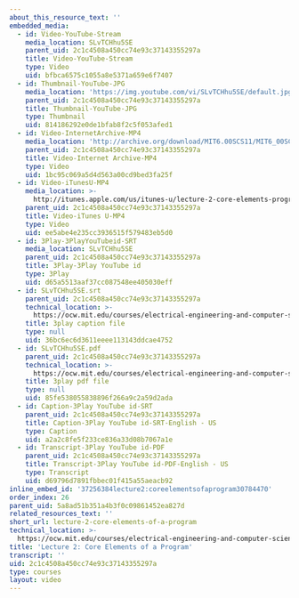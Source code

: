 ```yaml
---
about_this_resource_text: ''
embedded_media:
  - id: Video-YouTube-Stream
    media_location: SLvTCHhu5SE
    parent_uid: 2c1c4508a450cc74e93c37143355297a
    title: Video-YouTube-Stream
    type: Video
    uid: bfbca6575c1055a8e5371a659e6f7407
  - id: Thumbnail-YouTube-JPG
    media_location: 'https://img.youtube.com/vi/SLvTCHhu5SE/default.jpg'
    parent_uid: 2c1c4508a450cc74e93c37143355297a
    title: Thumbnail-YouTube-JPG
    type: Thumbnail
    uid: 814186292e0de1bfab8f2c5f053afed1
  - id: Video-InternetArchive-MP4
    media_location: 'http://archive.org/download/MIT6.00SCS11/MIT6_00SCS11_lec02_300k.mp4'
    parent_uid: 2c1c4508a450cc74e93c37143355297a
    title: Video-Internet Archive-MP4
    type: Video
    uid: 1bc95c069a5d4d563a00cd9bed3fa25f
  - id: Video-iTunesU-MP4
    media_location: >-
      http://itunes.apple.com/us/itunes-u/lecture-2-core-elements-program/id499270153?i=110101057
    parent_uid: 2c1c4508a450cc74e93c37143355297a
    title: Video-iTunes U-MP4
    type: Video
    uid: ee5abe4e235cc3936515f579483eb5d0
  - id: 3Play-3PlayYouTubeid-SRT
    media_location: SLvTCHhu5SE
    parent_uid: 2c1c4508a450cc74e93c37143355297a
    title: 3Play-3Play YouTube id
    type: 3Play
    uid: d65a5513aaf37cc087548ee405030eff
  - id: SLvTCHhu5SE.srt
    parent_uid: 2c1c4508a450cc74e93c37143355297a
    technical_location: >-
      https://ocw.mit.edu/courses/electrical-engineering-and-computer-science/6-00sc-introduction-to-computer-science-and-programming-spring-2011/unit-1/lecture-2-core-elements-of-a-program/lecture-2-core-elements-of-a-program/SLvTCHhu5SE.srt
    title: 3play caption file
    type: null
    uid: 36bc6ec6d3611eeee113143ddcae4752
  - id: SLvTCHhu5SE.pdf
    parent_uid: 2c1c4508a450cc74e93c37143355297a
    technical_location: >-
      https://ocw.mit.edu/courses/electrical-engineering-and-computer-science/6-00sc-introduction-to-computer-science-and-programming-spring-2011/unit-1/lecture-2-core-elements-of-a-program/lecture-2-core-elements-of-a-program/SLvTCHhu5SE.pdf
    title: 3play pdf file
    type: null
    uid: 85fe538055838896f266a9c2a59d2ada
  - id: Caption-3Play YouTube id-SRT
    parent_uid: 2c1c4508a450cc74e93c37143355297a
    title: Caption-3Play YouTube id-SRT-English - US
    type: Caption
    uid: a2a2c8fe5f233ce836a33d08b7067a1e
  - id: Transcript-3Play YouTube id-PDF
    parent_uid: 2c1c4508a450cc74e93c37143355297a
    title: Transcript-3Play YouTube id-PDF-English - US
    type: Transcript
    uid: d69796d7891fbbec01f415a55aeacb92
inline_embed_id: '37256384lecture2:coreelementsofaprogram30784470'
order_index: 26
parent_uid: 5a8ad51b351a4b3f0c09861452ea827d
related_resources_text: ''
short_url: lecture-2-core-elements-of-a-program
technical_location: >-
  https://ocw.mit.edu/courses/electrical-engineering-and-computer-science/6-00sc-introduction-to-computer-science-and-programming-spring-2011/unit-1/lecture-2-core-elements-of-a-program/lecture-2-core-elements-of-a-program
title: 'Lecture 2: Core Elements of a Program'
transcript: ''
uid: 2c1c4508a450cc74e93c37143355297a
type: courses
layout: video
---
```

